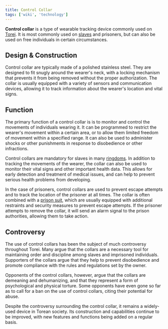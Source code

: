 ```yaml
---
title: Control Collar
tags: ['wiki', 'technology']
---
```


**Control collar** is a type of wearable tracking device commonly used on [Torei](/wiki/torei). It is most commonly used on [slaves](/wiki/slavery) and prisoners, but can also be used on free individuals in certain circumstances.

## Design & Construction

Control collar are typically made of a polished stainless steel. They are designed to fit snugly around the wearer's neck, with a locking mechanism that prevents it from being removed without the proper authorization. The collar is usually equipped with a variety of sensors and communication devices, allowing it to track information about the wearer's location and vital signs.

## Function

The primary function of a control collar is is to monitor and control the movements of individuals wearing it. It can be programmed to restrict the wearer's movement within a certain area, or to allow them limited freedom of movement within a specified range. It can also be used to administer shocks or other punishments in response to disobedience or other infractions.

Control collars are mandatory for slaves in many [ringdoms](/wiki/ringdom). In addition to tracking the movements of the wearer, the collar can also be used to monitor their vital signs and other important health data. This allows for early detection and treatment of medical issues, and can help to prevent serious health problems from developing.

In the case of prisoners, control collars are used to prevent escape attempts and to track the location of the prisoner at all times. The collar is often combined with a [prison suit](/wiki/prison-suit), which are usually equipped with additional restraints and security measures to prevent escape attempts. If the prisoner attempts to remove the collar, it will send an alarm signal to the prison authorities, allowing them to take action.

## Controversy

The use of control collars has been the subject of much controversy throughout Torei. Many argue that the collars are a necessary tool for maintaining order and discipline among slaves and imprisoned individuals. Supporters of the collars argue that they help to prevent disobedience and promote compliance with the rules and regulations set by the owner.

Opponents of the control collars, however, argue that the collars are demeaning and dehumanizing, and that they represent a form of psychological and physical torture. Some opponents have even gone so far as to call for a ban on the use of control collars, citing their potential for abuse.

Despite the controversy surrounding the control collar, it remains a widely-used device in Torean society. Its construction and capabilities continue to be improved, with new features and functions being added on a regular basis.
